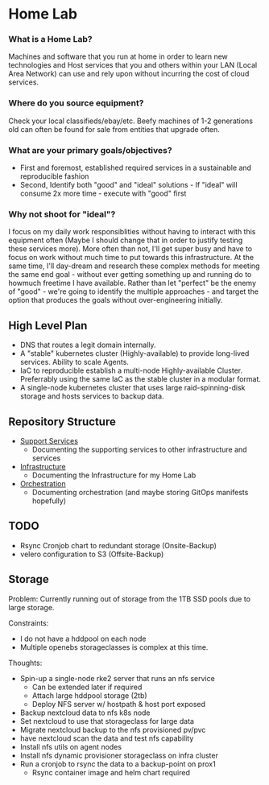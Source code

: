 # Home Lab

### What is a Home Lab?
Machines and software that you run at home in order to learn new technologies and Host services that you and others within your LAN (Local Area Network) can use and rely upon without incurring the cost of cloud services.

### Where do you source equipment?
Check your local classifieds/ebay/etc. Beefy machines of 1-2 generations old can often be found for sale from entities that upgrade often. 

### What are your primary goals/objectives?
- First and foremost, established required services in a sustainable and reproducible fashion
- Second, Identify both "good" and "ideal" solutions - If "ideal" will consume 2x more time - execute with "good" first

### Why not shoot for "ideal"?
I focus on my daily work responsiblities without having to interact with this equipment often (Maybe I should change that in order to justify testing these services more). More often than not, I'll get super busy and have to focus on work without much time to put towards this infrastructure. At the same time, I'll day-dream and research these complex methods for meeting the same end goal -  without ever getting something up and running do to howmuch freetime I have available. Rather than let "perfect" be the enemy of "good" - we're going to identify the multiple approaches - and target the option that produces the goals without over-engineering initially. 

## High Level Plan
- DNS that routes a legit domain internally.
- A "stable" kubernetes cluster (Highly-available) to provide long-lived services. Ability to scale Agents.
- IaC to reproducible establish a multi-node Highly-available Cluster. Preferrably using the same IaC as the stable cluster in a modular format.
- A single-node kubernetes cluster that uses large raid-spinning-disk storage and hosts services to backup data.

## Repository Structure
- [Support Services](./0-Support_Services/README.md)
  - Documenting the supporting services to other infrastructure and services
- [Infrastructure](./1-Infrastructure/README.md)
  - Documenting the Infrastructure for my Home Lab
- [Orchestration](./2-Orchestration/README.md)
  - Documenting orchestration (and maybe storing GitOps manifests hopefully)

## TODO
- Rsync Cronjob chart to redundant storage (Onsite-Backup)
- velero configuration to S3 (Offsite-Backup)


## Storage
Problem: Currently running out of storage from the 1TB SSD pools due to large storage.

Constraints:
- I do not have a hddpool on each node
- Multiple openebs storageclasses is complex at this time.

Thoughts:
- Spin-up a single-node rke2 server that runs an nfs service
  - Can be extended later if required
  - Attach large hddpool storage (2tb)
  - Deploy NFS server w/ hostpath & host port exposed
- Backup nextcloud data to nfs k8s node
- Set nextcloud to use that storageclass for large data
- Migrate nextcloud backup to the nfs provisioned pv/pvc
- have nextcloud scan the data and test nfs capability
- Install nfs utils on agent nodes
- Install nfs dynamic provisioner storageclass on infra cluster
- Run a cronjob to rsync the data to a backup-point on prox1
  - Rsync container image and helm chart required

